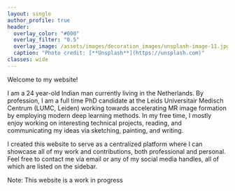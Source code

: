 ```yaml
---
layout: single
author_profile: true
header:
  overlay_color: "#000"
  overlay_filter: "0.5"
  overlay_image: /assets/images/decoration_images/unsplash-image-11.jpg
  caption: "Photo credit: [**Unsplash**](https://unsplash.com)"
classes: wide
---
```



Welcome to my website!

I am a 24 year-old Indian man currently living in the Netherlands. By profession, I am a full time PhD candidate at the Leids Universitair Medisch Centrum (LUMC, Leiden) working towards accelerating MR image formation by employing modern deep learning methods. In my free time, I mostly enjoy working on interesting technical projects, reading, and communicating my ideas via sketching, painting, and writing.

I created this website to serve as a centralized platform where I can showcase all of my work and contributions, both professional and personal. Feel free to contact me via email or any of my social media handles, all of which are listed on the sidebar.

Note: This website is a work in progress